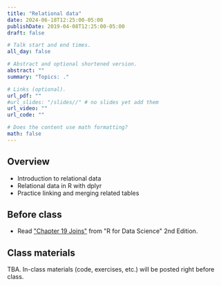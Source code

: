 ```yaml
---
title: "Relational data"
date: 2024-06-18T12:25:00-05:00
publishDate: 2019-04-08T12:25:00-05:00
draft: false

# Talk start and end times.
all_day: false

# Abstract and optional shortened version.
abstract: ""
summary: "Topics: ."

# Links (optional).
url_pdf: ""
#url_slides: "/slides//" # no slides yet add them
url_video: ""
url_code: ""

# Does the content use math formatting?
math: false
---
```




## Overview

* Introduction to relational data
* Relational data in R with dplyr
* Practice linking and merging related tables


## Before class

* Read ["Chapter 19 Joins"](https://r4ds.hadley.nz/joins) from "R for Data Science" 2nd Edition. 

<!--
Add one topic more here TBD
For me see also 1ed for intro https://r4ds.had.co.nz/relational-data.html
-->

## Class materials

TBA. In-class materials (code, exercises, etc.) will be posted right before class.

<!--
* Run the code below in your console to download today’s materials: `usethis::use_course("css-materials/")`
-->
